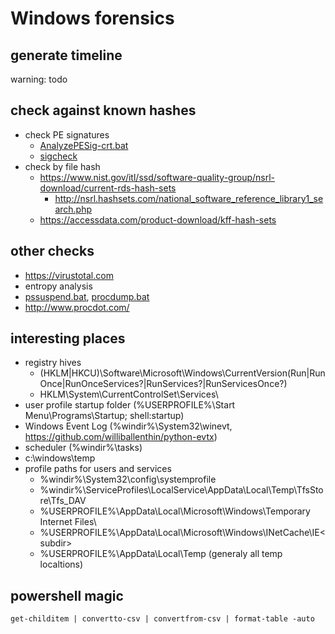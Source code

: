 # Windows forensics

## generate timeline
warning: todo



## check against known hashes

* check PE signatures
	* [AnalyzePESig-crt.bat](tools/windows/toolbox/AnalyzePESig-crt.bat)
	* [sigcheck](https://docs.microsoft.com/en-us/sysinternals/downloads/sigcheck)
* check by file hash
	* https://www.nist.gov/itl/ssd/software-quality-group/nsrl-download/current-rds-hash-sets
		* http://nsrl.hashsets.com/national_software_reference_library1_search.php
	* https://accessdata.com/product-download/kff-hash-sets



## other checks

* https://virustotal.com
* entropy analysis
* [pssuspend.bat](tools/windows/toolbox/pssuspend.bat), [procdump.bat](tools/windows/procdump.bat)
* http://www.procdot.com/


## interesting places

* registry hives
	* (HKLM|HKCU)\Software\Microsoft\Windows\CurrentVersion\(Run|RunOnce|RunOnceServices?|RunServices?|RunServicesOnce?)
	* HKLM\System\CurrentControlSet\Services\
* user profile startup folder (%USERPROFILE%\Start Menu\Programs\Startup; shell:startup)
* Windows Event Log (%windir%\System32\winevt, https://github.com/williballenthin/python-evtx)
* scheduler (%windir%\tasks)
* c:\windows\temp
* profile paths for users and services
	* %windir%\System32\config\systemprofile
	* %windir%\ServiceProfiles\LocalService\AppData\Local\Temp\TfsStore\Tfs_DAV
	* %USERPROFILE%\AppData\Local\Microsoft\Windows\Temporary Internet Files\
	* %USERPROFILE%\AppData\Local\Microsoft\Windows\INetCache\IE\<subdir>
	* %USERPROFILE%\AppData\Local\Temp (generaly all temp localtions)



## powershell magic

```
get-childitem | convertto-csv | convertfrom-csv | format-table -auto
```
